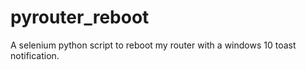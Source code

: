 # pyrouter_reboot
A selenium python script to reboot my router with a windows 10 toast notification.
